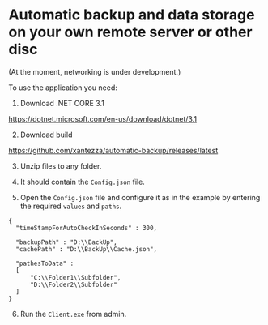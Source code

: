 <H1> Automatic backup and data storage on your own remote server or other disc</H1>

(At the moment, networking is under development.)

To use the application you need:

1. Download .NET CORE 3.1

https://dotnet.microsoft.com/en-us/download/dotnet/3.1

2. Download build

https://github.com/xantezza/automatic-backup/releases/latest


3. Unzip files to any folder.

4. It should contain the `Config.json` file.

5. Open the `Config.json` file and configure it as in the example by entering the required `values` and `paths`.

```
{
  "timeStampForAutoCheckInSeconds" : 300, 

  "backupPath" : "D:\\BackUp", 
  "cachePath" : "D:\\BackUp\\Cache.json",

  "pathesToData" : 
  [
      "C:\\Folder1\\Subfolder",
      "D:\\Folder2\\Subfolder"
  ]
}
```
6. Run the `Client.exe` from admin.
